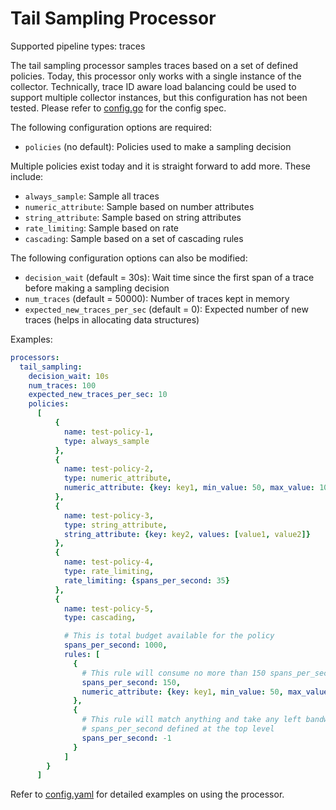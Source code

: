 # Tail Sampling Processor

Supported pipeline types: traces

The tail sampling processor samples traces based on a set of defined policies.
Today, this processor only works with a single instance of the collector.
Technically, trace ID aware load balancing could be used to support multiple
collector instances, but this configuration has not been tested. Please refer to
[config.go](./config.go) for the config spec.

The following configuration options are required:
- `policies` (no default): Policies used to make a sampling decision

Multiple policies exist today and it is straight forward to add more. These include:
- `always_sample`: Sample all traces
- `numeric_attribute`: Sample based on number attributes
- `string_attribute`: Sample based on string attributes
- `rate_limiting`: Sample based on rate
- `cascading`: Sample based on a set of cascading rules

The following configuration options can also be modified:
- `decision_wait` (default = 30s): Wait time since the first span of a trace before making a sampling decision
- `num_traces` (default = 50000): Number of traces kept in memory
- `expected_new_traces_per_sec` (default = 0): Expected number of new traces (helps in allocating data structures)

Examples:

```yaml
processors:
  tail_sampling:
    decision_wait: 10s
    num_traces: 100
    expected_new_traces_per_sec: 10
    policies:
      [
          {
            name: test-policy-1,
            type: always_sample
          },
          {
            name: test-policy-2,
            type: numeric_attribute,
            numeric_attribute: {key: key1, min_value: 50, max_value: 100}
          },
          {
            name: test-policy-3,
            type: string_attribute,
            string_attribute: {key: key2, values: [value1, value2]}
          },
          {
            name: test-policy-4,
            type: rate_limiting,
            rate_limiting: {spans_per_second: 35}
          },
          {
            name: test-policy-5,
            type: cascading,

            # This is total budget available for the policy
            spans_per_second: 1000,
            rules: [
              {
                # This rule will consume no more than 150 spans_per_second for the traces with matching spans
                spans_per_second: 150,
                numeric_attribute: {key: key1, min_value: 50, max_value: 100}
              },
              {
                # This rule will match anything and take any left bandwidth available, up to 
                # spans_per_second defined at the top level
                spans_per_second: -1
              }
            ]
        }
      ]
```

Refer to [config.yaml](./testdata/config.yaml) for detailed
examples on using the processor.
